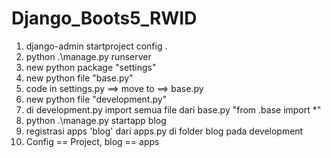 # Django_Boots5_RWID

1. django-admin startproject config .
2. python .\manage.py runserver
3. new python package "settings"
4. new python file "base.py"
5. code in settings.py ==> move to ==> base.py
6. new python file "development.py"
7. di development.py import semua file dari base.py "from .base import *"
8. python .\manage.py startapp blog
9. registrasi apps 'blog' dari apps.py di folder blog pada development
10. Config == Project, blog == apps
